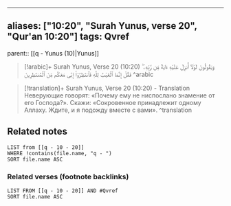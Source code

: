 
---
aliases: ["10:20", "Surah Yunus, verse 20", "Qur'an 10:20"]
tags: Qvref
---

parent:: [[q - Yunus (10)|Yunus]]

> [!arabic]+ Surah Yunus, Verse 20 (10:20)
> <span class="quran-arabic">وَيَقُولُونَ لَوْلَآ أُنزِلَ عَلَيْهِ ءَايَةٌ مِّن رَّبِّهِۦ ۖ فَقُلْ إِنَّمَا ٱلْغَيْبُ لِلَّهِ فَٱنتَظِرُوٓا۟ إِنِّى مَعَكُم مِّنَ ٱلْمُنتَظِرِينَ</span>
^arabic

> [!translation]+ Surah Yunus, Verse 20 (10:20) - Translation
> Неверующие говорят: «Почему ему не ниспослано знамение от его Господа?». Скажи: «Сокровенное принадлежит одному Аллаху. Ждите, и я подожду вместе с вами».
^translation



## Related notes
```dataview
LIST from [[q - 10 - 20]]
WHERE !contains(file.name, "q - ")
SORT file.name ASC
```

### Related verses (footnote backlinks)
```dataview
LIST FROM [[q - 10 - 20]] AND #Qvref
SORT file.name ASC
```

